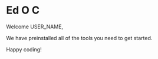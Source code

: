 # Ed O C

Welcome USER_NAME,

We have preinstalled all of the tools you need to get started.

Happy coding!
